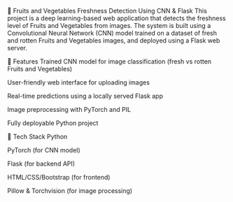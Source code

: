 🥔 Fruits and Vegetables Freshness Detection Using CNN & Flask
This project is a deep learning-based web application that detects the freshness level of Fruits and Vegetables from images. The system is built using a Convolutional Neural Network (CNN) model trained on a dataset of fresh and rotten Fruits and Vegetables images, and deployed using a Flask web server.

🚀 Features
Trained CNN model for image classification (fresh vs rotten Fruits and Vegetables)

User-friendly web interface for uploading images

Real-time predictions using a locally served Flask app

Image preprocessing with PyTorch and PIL

Fully deployable Python project

🧠 Tech Stack
Python

PyTorch (for CNN model)

Flask (for backend API)

HTML/CSS/Bootstrap (for frontend)

Pillow & Torchvision (for image processing)
